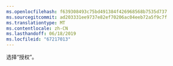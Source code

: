 ```yaml
---
ms.openlocfilehash: f639308493c75bd491384f426968568b7535d737
ms.sourcegitcommit: ad203331ee9737e82ef70206ac04eeb72a5f9c7f
ms.translationtype: MT
ms.contentlocale: zh-CN
ms.lasthandoff: 06/18/2019
ms.locfileid: "67217013"
---
```

选择“授权”。